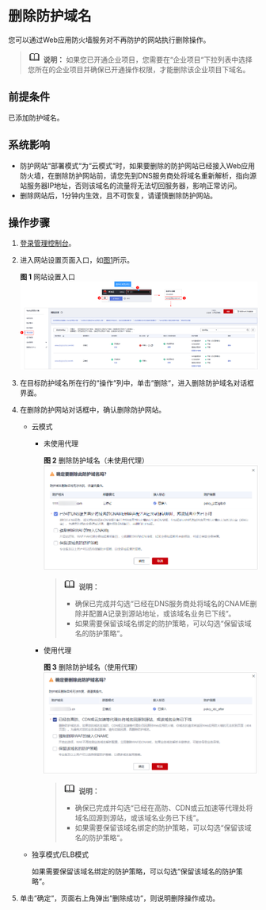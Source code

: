 # 删除防护域名<a name="waf_01_0005"></a>

您可以通过Web应用防火墙服务对不再防护的网站执行删除操作。

>![](public_sys-resources/icon-note.gif) **说明：** 
>如果您已开通企业项目，您需要在“企业项目“下拉列表中选择您所在的企业项目并确保已开通操作权限，才能删除该企业项目下域名。

## 前提条件<a name="section2256777914731"></a>

已添加防护域名。

## 系统影响<a name="section6849183135412"></a>

-   防护网站“部署模式“为“云模式“时，如果要删除的防护网站已经接入Web应用防火墙，在删除防护网站前，请您先到DNS服务商处将域名重新解析，指向源站服务器IP地址，否则该域名的流量将无法切回服务器，影响正常访问。
-   删除网站后，1分钟内生效，且不可恢复，请谨慎删除防护网站。

## 操作步骤<a name="section33468348163811"></a>

1.  [登录管理控制台](https://console.huaweicloud.com/?locale=zh-cn)。
2.  进入网站设置页面入口，如[图1](#waf_01_0002_fig172535820151)所示。

    **图 1**  网站设置入口<a name="waf_01_0002_fig172535820151"></a>  
    ![](figures/网站设置入口.png "网站设置入口")

3.  在目标防护域名所在行的“操作“列中，单击“删除“，进入删除防护域名对话框界面。
4.  在删除防护网站对话框中，确认删除防护网站。
    -   云模式
        -   未使用代理

            **图 2**  删除防护域名（未使用代理）<a name="fig1312716273410"></a>  
            ![](figures/删除防护域名（未使用代理）.png "删除防护域名（未使用代理）")

            >![](public_sys-resources/icon-note.gif) **说明：** 
            >-   确保已完成并勾选“已经在DNS服务商处将域名的CNAME删除并配置A记录到源站地址，或该域名业务已下线“。
            >-   如果需要保留该域名绑定的防护策略，可以勾选“保留该域名的防护策略“。

        -   使用代理

            **图 3**  删除防护域名（使用代理）<a name="fig34111367355"></a>  
            ![](figures/删除防护域名（使用代理）.png "删除防护域名（使用代理）")

            >![](public_sys-resources/icon-note.gif) **说明：** 
            >-   确保已完成并勾选“已经在高防、CDN或云加速等代理处将域名回源到源站，或该域名业务已下线“。
            >-   如果需要保留该域名绑定的防护策略，可以勾选“保留该域名的防护策略“。


    -   独享模式/ELB模式

        如果需要保留该域名绑定的防护策略，可以勾选“保留该域名的防护策略“。

5.  单击“确定“，页面右上角弹出“删除成功“，则说明删除操作成功。

